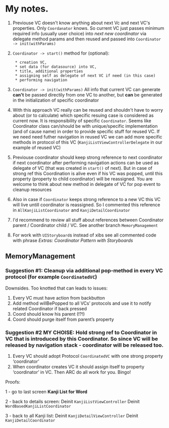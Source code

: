 #  My notes. 


1. Previouse VC doesn't know anything about next Vc and next VC's properties. Only `Coordanator` knows. So current VC just passes minimum required info (usually user choice) into _next new coordinator_ via delegate method params and then reused and passed into `Coordinator -> init(withParams)`

2. `Coordinator -> start()` method for (optional): 

        * creation VC, 
        * set data (for datasource) into VC, 
        * title, additional properties
        * assigning self as delegate of next VC if need (in this case)
        * performing navigation
        
        
3. `Coordinator -> init(withParams)` All info that current VC can generate **can't** be passed directily from one VC to another, but **can** be generated in the initialization of specific coordinator

4. With this approach VC really can be reused and shouldn't have to worry about (or to calculate) which specific resuing case is considered as current now. It is responsibility of specific `Coordinator`. Seems like Coordinator class can/should be with unique/specific implementation (and of cause name) in order to provide specific stuff for reused VC. If we need need futher navigation in reused VC we can add more specific methods in protocol of this VC (`KanjiListViewControllerDelegate` in our example of reused VC)

5. Previouse coordinator should keep strong reference to next coordinator if next coordinator after performing navigation actions can be used as delegate of VC (that was created in `start()` of next).  But in case of strong ref this Coordination is alive even if his VC was popped, until this property (property to child coordinator) will be reassigned. You are welcome to think about new method in delegate of VC for pop event to cleanup resources

6. Also in case if `Coordinator` keeps strong reference to a new VC this VC will live untill coordinator is reassigned. So I commented this reference  in `AllKanjiListCoordinator` and `KanjiDetailCoordinator`

7. I'd recommend to review all stuff about references between Coordinator parent / Coordinator child / VC. See another branch `MemoryManagement` 

8. For work with `UIStoryboard`s instead of xibs see all commented code with phrase _Extras: Coordinator Pattern with Storyboards_



## MemoryManagement

### Suggestion #1: Cleanup via additional pop-method in every VC protocol (for example `CoordinatedVC`)
Downsides. Too knotted that can leads to issues:
1. Every VC must have action from backbutton
2. Add method willBePopped to all VCs’ protocols and use it to notify related Coordinator if back pressed
3. Coord should know his parent (!?!) 
4. Coord should purge itself from parent’s property


### Suggestion #2 **MY CHOISE**: Hold strong ref to Coordinator in VC that is introduced by this Coordinator. So since VC will be released by navigation stack - coordinator will be released too. 
1. Every VC should adopt Protocol `CoordinatedVC` with one strong property ‘coordinator’
2. When coordinator creates VC it should assign itself to property ‘coordinator’ in VC. 
Then ARC do all work for you.  Bingo!

Proofs:

1 - go to last screen **Kanji List for Word**

2 - back to details screen:
Deinit `KanjiListViewController`
Deinit `WordBasedKanjiListCoordinator`

3 - back to all Kanji list:
Deinit `KanjiDetailViewController`
Deinit `KanjiDetailCoordinator`
